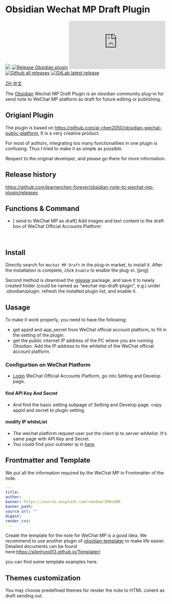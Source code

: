 # Obsidian Wechat MP Draft Plugin

[![](https://github.com/learnerchen-forever/obsidian-note-to-wechat-mp-plugin/actions/workflows/CI.yml/badge.svg)](https://github.com/learnerchen-forever/obsidian-note-to-wechat-mp-plugin/actions/workflows/CI.yml)
[![Release Obsidian plugin](https://github.com/learnerchen-forever/obsidian-note-to-wechat-mp-plugin/actions/workflows/release.yml/badge.svg)](https://github.com/learnerchen-forever/obsidian-note-to-wechat-mp-plugin/actions/workflows/release.yml)
[![GitHub license](https://badgen.net/github/license/Naereen/Strapdown.js)](https://github.com/learnerchen-forever/obsidian-note-to-wechat-mp-plugin/blob/master/LICENSE)
[![Github all releases](https://img.shields.io/github/downloads/learnerchen-forever/obsidian-note-to-wechat-mp-plugin/total.svg)](https://github.com/learnerchen-forever/obsidian-note-to-wechat-mp-plugin/releases/)
[![GitLab latest release](https://badgen.net/github/release/learnerchen-forever/obsidian-note-to-wechat-mp-plugin/)](https://github.com/learnerchen-forever/obsidian-note-to-wechat-mp-plugin/releases)

[ZH 中文](./README-zh.md) 


The [Obsidian](https://obsidian.md/) Wechat MP Draft  Plugin is an obsidian community plug-in for send note to WeChat MP platform as draft for future editing or publishing.


## Origianl Plugin

The plugin is based on https://github.com/ai-chen2050/obsidian-wechat-public-platform, It is a very creative product. 

For most of authors, integrating too many functionalities in one plugin is confusing. Thus I tried to make it as simple as possible. 

Respect to the original developer,  and please go there for more information.


## Release history
https://github.com/learnerchen-forever/obsidian-note-to-wechat-mp-plugin/releases

## Functions & Command

- [ send to WeChat MP as draft] Add images and text content to the draft box of WeChat Official Accounts Platform

<br>



## Install

Directly search for `Wechat MP Draft` in the plug-in market,  to install it. After the installation is complete, click `Enable` to enable the plug-in. [png]

Second method is download the [release](https://github.com/learnerchen-forever/obsidian-note-to-wechat-mp-plugin/releases) package, and save it to newly created folder (could be named as "wechat-mp-draft-plugin", e.g.) under .obsidian/plugin. refresh the installed plugin list, and enable it. 


## Uasage

To make it work properly, you need to have the following:

- get appid and app_secret from WeChat official account platform, to fill in the setting of the plugin.
- get the public internet IP address of the PC where you are running Obsidian. Add the IP address to the whitelist of the WeChat official account platform.

### Configurtion on WeChat Platform

- [Login](https://mp.weixin.qq.com/) WeChat Official Accounts Platform, go into Setting and Develop page.

#### find API Key And Secret

- And find the basic setting subpage of Setting and Develop page. copy appid and secret to plugin setting.

#### modify IP whiteList

- The wechat platform request user put the client Ip to server whitelist. It's same page with API Key and Secret.
- You could find your outneter ip in [here](https://tool.lu/ip/). 

## Frontmatter and Template

We put all the information required by the WeChat MP in Frontmatter of the note. 

```yaml
---
title:
author: 
banner: https://source.unsplash.com/random/300x400
banner_path: 
source_url: ""
digest:
render_css:
---
```

Create the template for the note for WeChat MP is a good idea. We recommend to use another plugin of [obsidian-templater](https://github.com/SilentVoid13/Templater) to make life easier. Detailed documents can be found here:https://silentvoid13.github.io/Templater/ 


you can find some template examples here. 

## Themes customization

You may choose predefined themes for render the note to HTML conent as draft sending out. 
